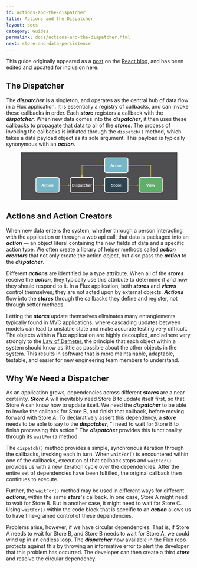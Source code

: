 ```yaml
---
id: actions-and-the-dispatcher
title: Actions and the Dispatcher
layout: docs
category: Guides
permalink: docs/actions-and-the-dispatcher.html
next: store-and-data-persistence
---
```


This guide originally appeared as a [post](http://facebook.github.io/react/blog/2014/07/30/flux-actions-and-the-dispatcher.html) on the [React blog](http://facebook.github.io/react/blog/), and has been edited and updated for inclusion here.


The Dispatcher
--------------

The ___dispatcher___ is a singleton, and operates as the central hub of data flow in a Flux application. It is essentially a registry of callbacks, and can invoke these callbacks in order. Each ___store___ registers a callback with the ___dispatcher___. When new data comes into the ___dispatcher___, it then uses these callbacks to propagate that data to all of the ___stores___. The process of invoking the callbacks is initiated through the `dispatch()` method, which takes a data payload object as its sole argument. This payload is typically synonymous with an ___action___.

<figure class="diagram">
  <img src="/img/flux-simple-f8-diagram-with-client-action-1300w.png" alt="data flow in Flux with data originating from user interactions" width=650 />
</figure>


Actions and Action Creators
---------------------------

When new data enters the system, whether through a person interacting with the application or through a web api call, that data is packaged into an ___action___ — an object literal containing the new fields of data and a specific action type. We often create a library of helper methods called ___action creators___ that not only create the action object, but also pass the ___action___ to the ___dispatcher___.

Different ___actions___ are identified by a type attribute. When all of the ___stores___ receive the ___action___, they typically use this attribute to determine if and how they should respond to it. In a Flux application, both ___stores___ and ___views___ control themselves; they are not acted upon by external objects. ___Actions___ flow into the ___stores___ through the callbacks they define and register, not through setter methods.

Letting the ___stores___ update themselves eliminates many entanglements typically found in MVC applications, where cascading updates between models can lead to unstable state and make accurate testing very difficult. The objects within a Flux application are highly decoupled, and adhere very strongly to the [Law of Demeter](http://en.wikipedia.org/wiki/Law_of_Demeter), the principle that each object within a system should know as little as possible about the other objects in the system. This results in software that is more maintainable, adaptable, testable, and easier for new engineering team members to understand.


Why We Need a Dispatcher
------------------------

As an application grows, dependencies across different ___stores___ are a near certainty. ___Store___ A will inevitably need Store B to update itself first, so that Store A can know how to update itself. We need the ___dispatcher___ to be able to invoke the callback for Store B, and finish that callback, before moving forward with Store A. To declaratively assert this dependency, a ___store___ needs to be able to say to the ___dispatcher___, "I need to wait for Store B to finish processing this action." The ___dispatcher___ provides this functionality through its `waitFor()` method.

The `dispatch()` method provides a simple, synchronous iteration through the callbacks, invoking each in turn. When `waitFor()` is encountered within one of the callbacks, execution of that callback stops and `waitFor()` provides us with a new iteration cycle over the dependencies. After the entire set of dependencies have been fulfilled, the original callback then continues to execute.

Further, the `waitFor()` method may be used in different ways for different ___actions___, within the same ___store___'s callback.  In one case, Store A might need to wait for Store B.  But in another case, it might need to wait for Store C.  Using `waitFor()` within the code block that is specific to an ___action___ allows us to have fine-grained control of these dependencies.

Problems arise, however, if we have circular dependencies. That is, if Store A needs to wait for Store B, and Store B needs to wait for Store A, we could wind up in an endless loop. The ___dispatcher___ now available in the Flux repo protects against this by throwing an informative error to alert the developer that this problem has occurred. The developer can then create a third ___store___ and resolve the circular dependency.